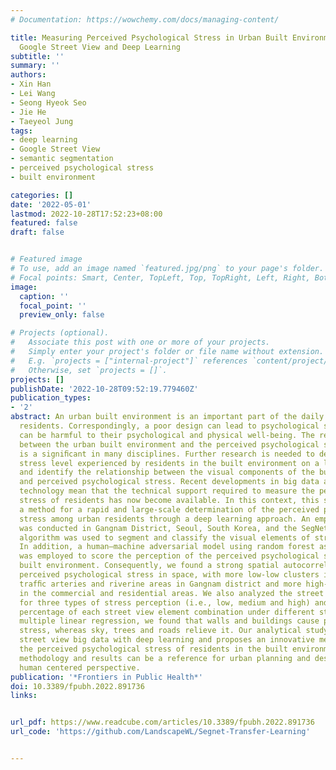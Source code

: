 ```yaml
---
# Documentation: https://wowchemy.com/docs/managing-content/

title: Measuring Perceived Psychological Stress in Urban Built Environments Using
  Google Street View and Deep Learning
subtitle: ''
summary: ''
authors:
- Xin Han
- Lei Wang
- Seong Hyeok Seo
- Jie He
- Taeyeol Jung
tags:
- deep learning
- Google Street View
- semantic segmentation
- perceived psychological stress
- built environment

categories: []
date: '2022-05-01'
lastmod: 2022-10-28T17:52:23+08:00
featured: false
draft: false


# Featured image
# To use, add an image named `featured.jpg/png` to your page's folder.
# Focal points: Smart, Center, TopLeft, Top, TopRight, Left, Right, BottomLeft, Bottom, BottomRight.
image:
  caption: ''
  focal_point: ''
  preview_only: false

# Projects (optional).
#   Associate this post with one or more of your projects.
#   Simply enter your project's folder or file name without extension.
#   E.g. `projects = ["internal-project"]` references `content/project/deep-learning/index.md`.
#   Otherwise, set `projects = []`.
projects: []
publishDate: '2022-10-28T09:52:19.779460Z'
publication_types:
- '2'
abstract: An urban built environment is an important part of the daily lives of urban
  residents. Correspondingly, a poor design can lead to psychological stress, which
  can be harmful to their psychological and physical well-being. The relationship
  between the urban built environment and the perceived psychological stress of residents
  is a signiﬁcant in many disciplines. Further research is needed to determine the
  stress level experienced by residents in the built environment on a large scale
  and identify the relationship between the visual components of the built environment
  and perceived psychological stress. Recent developments in big data and deep learning
  technology mean that the technical support required to measure the perceived psychological
  stress of residents has now become available. In this context, this study explored
  a method for a rapid and large-scale determination of the perceived psychological
  stress among urban residents through a deep learning approach. An empirical study
  was conducted in Gangnam District, Seoul, South Korea, and the SegNet deep learning
  algorithm was used to segment and classify the visual elements of street views.
  In addition, a human–machine adversarial model using random forest as a framework
  was employed to score the perception of the perceived psychological stress in the
  built environment. Consequently, we found a strong spatial autocorrelation in the
  perceived psychological stress in space, with more low-low clusters in the urban
  trafﬁc arteries and riverine areas in Gangnam district and more high-high clusters
  in the commercial and residential areas. We also analyzed the street view images
  for three types of stress perception (i.e., low, medium and high) and obtained the
  percentage of each street view element combination under different stresses. Using
  multiple linear regression, we found that walls and buildings cause psychological
  stress, whereas sky, trees and roads relieve it. Our analytical study integrates
  street view big data with deep learning and proposes an innovative method for measuring
  the perceived psychological stress of residents in the built environment. The research
  methodology and results can be a reference for urban planning and design from a
  human centered perspective.
publication: '*Frontiers in Public Health*'
doi: 10.3389/fpubh.2022.891736
links:


url_pdf: https://www.readcube.com/articles/10.3389/fpubh.2022.891736
url_code: 'https://github.com/LandscapeWL/Segnet-Transfer-Learning'


---
```



